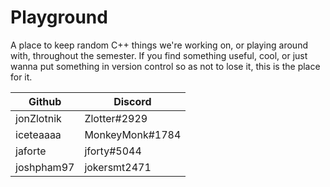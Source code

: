 # Playground

A place to keep random C++ things we're working on, or playing around with, throughout the semester. If you find something useful, cool, or just wanna put something in version control so as not to lose it, this is the place for it.

| Github     | Discord         |
|------------|-----------------|
| jonZlotnik | Zlotter#2929    |
| iceteaaaa  | MonkeyMonk#1784 |
| jaforte    | jforty#5044     |
| joshpham97 | jokersmt2471    |

